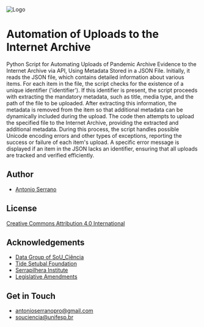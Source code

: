 
![Logo](https://souciencia.unifesp.br/images/logos/Sou_Cincia_RGB_1Linha_Oficial_Color.png)


# Automation of Uploads to the Internet Archive

Python Script for Automating Uploads of Pandemic Archive Evidence to the Internet Archive via API, Using Metadata Stored in a JSON File. Initially, it reads the JSON file, which contains detailed information about various items. For each item in the file, the script checks for the existence of a unique identifier ('identifier'). If this identifier is present, the script proceeds with extracting the mandatory metadata, such as title, media type, and the path of the file to be uploaded. After extracting this information, the metadata is removed from the item so that additional metadata can be dynamically included during the upload. The code then attempts to upload the specified file to the Internet Archive, providing the extracted and additional metadata. During this process, the script handles possible Unicode encoding errors and other types of exceptions, reporting the success or failure of each item's upload. A specific error message is displayed if an item in the JSON lacks an identifier, ensuring that all uploads are tracked and verified efficiently.

## Author

- [Antonio Serrano](https://www.linkedin.com/in/antoniogsserrano/)


## License

[Creative Commons Attribution 4.0 International](https://creativecommons.org/licenses/by/4.0/)

## Acknowledgements

 - [Data Group of SoU_Ciência](https://souciencia.unifesp.br/sobre)
 - [Tide Setubal Foundation](https://fundacaotidesetubal.org.br/tide-setubal-foundation/)
 - [Serrapilhera Institute](https://serrapilheira.org/en/)
 - [Legislative Amendments](https://www2.camara.leg.br/english/the-national-congress-1/types-of-legislation)

## Get in Touch

- antonioserranopro@gmail.com 
- souciencia@unifesp.br
